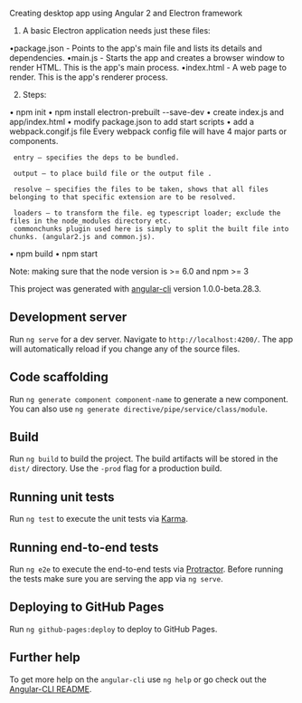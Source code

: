 Creating desktop app using Angular 2 and Electron framework

 1. A basic Electron application needs just these files:

•package.json - Points to the app's main file and lists its details and dependencies.
•main.js - Starts the app and creates a browser window to render HTML. This is the app's main process.
•index.html - A web page to render. This is the app's renderer process.

2. Steps:

• npm init
• npm install electron-prebuilt --save-dev
• create index.js and app/index.html
• modify package.json to add start scripts
• add a webpack.congif.js file 
  Every webpack config file will have 4 major parts or components.

     entry – specifies the deps to be bundled.

     output – to place build file or the output file .

     resolve – specifies the files to be taken, shows that all files belonging to that specific extension are to be resolved.

     loaders – to transform the file. eg typescript loader; exclude the files in the node_modules directory etc.
     commonchunks plugin used here is simply to split the built file into chunks. (angular2.js and common.js).
 • npm build
 • npm start
   
 Note: making sure that the node version is >= 6.0 and npm >= 3




This project was generated with [angular-cli](https://github.com/angular/angular-cli) version 1.0.0-beta.28.3.

## Development server
Run `ng serve` for a dev server. Navigate to `http://localhost:4200/`. The app will automatically reload if you change any of the source files.

## Code scaffolding

Run `ng generate component component-name` to generate a new component. You can also use `ng generate directive/pipe/service/class/module`.

## Build

Run `ng build` to build the project. The build artifacts will be stored in the `dist/` directory. Use the `-prod` flag for a production build.

## Running unit tests

Run `ng test` to execute the unit tests via [Karma](https://karma-runner.github.io).

## Running end-to-end tests

Run `ng e2e` to execute the end-to-end tests via [Protractor](http://www.protractortest.org/).
Before running the tests make sure you are serving the app via `ng serve`.

## Deploying to GitHub Pages

Run `ng github-pages:deploy` to deploy to GitHub Pages.

## Further help

To get more help on the `angular-cli` use `ng help` or go check out the [Angular-CLI README](https://github.com/angular/angular-cli/blob/master/README.md).
